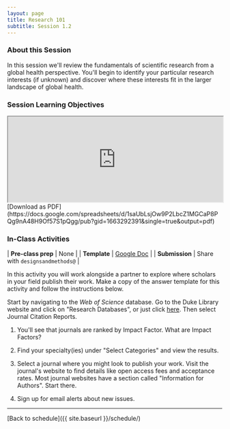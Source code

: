 ```yaml
---
layout: page
title: Research 101 
subtitle: Session 1.2
---
```


### About this Session

In this session we'll review the fundamentals of scientific research from a global health perspective. You'll begin to identify your particular research interests (if unknown) and discover where these interests fit in the larger landscape of global health.

### Session Learning Objectives
<iframe width="100%" height="200" src="https://docs.google.com/spreadsheets/d/1saUbLsjOw9P2LbcZ1MGCaP8PQg9nA48H9Of57S1pQgg/pubhtml?gid=1663292391&amp;single=true&amp;widget=true&amp;headers=false"></iframe>
[Download as PDF](https://docs.google.com/spreadsheets/d/1saUbLsjOw9P2LbcZ1MGCaP8PQg9nA48H9Of57S1pQgg/pub?gid=1663292391&single=true&output=pdf)

### In-Class Activities

| **Pre-class prep** | None |
| **Template**       | [Google Doc](https://docs.google.com/document/d/1DE4UUd-qBk3Fr6aUL26XMUzeXdRs0IwAxofjVg3XJGE/edit?usp=sharing) |
| **Submission**     | Share with `designsandmethods@` |

In this activity you will work alongside a partner to explore where scholars in your field publish their work. Make a copy of the answer template for this activity and follow the instructions below.

Start by navigating to the *Web of Science* database. Go to the Duke Library website and click on "Research Databases", or just click [here](http://guides.library.duke.edu/az.php). Then select Journal Citation Reports.

1. You'll see that journals are ranked by Impact Factor. What are Impact Factors?

2. Find your specialty(ies) under "Select Categories" and view the results.

3. Select a journal where you might look to publish your work. Visit the journal's website to find details like open access fees and acceptance rates. Most journal websites have a section called "Information for Authors". Start there.

4. Sign up for email alerts about new issues.

* * *

[Back to schedule]({{ site.baseurl }}/schedule/)